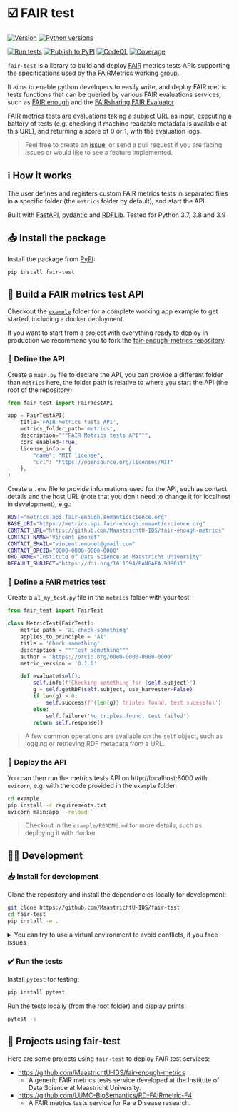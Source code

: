 # ☑️ FAIR test

[![Version](https://img.shields.io/pypi/v/fair-test)](https://pypi.org/project/fair-test) [![Python versions](https://img.shields.io/pypi/pyversions/fair-test)](https://pypi.org/project/fair-test)

[![Run tests](https://github.com/MaastrichtU-IDS/fair-test/actions/workflows/run-tests.yml/badge.svg)](https://github.com/MaastrichtU-IDS/fair-test/actions/workflows/run-tests.yml) [![Publish to PyPI](https://github.com/MaastrichtU-IDS/fair-test/actions/workflows/publish-package.yml/badge.svg)](https://github.com/MaastrichtU-IDS/fair-test/actions/workflows/publish-package.yml) [![CodeQL](https://github.com/MaastrichtU-IDS/fair-test/actions/workflows/codeql-analysis.yml/badge.svg)](https://github.com/MaastrichtU-IDS/fair-test/actions/workflows/codeql-analysis.yml) [![Coverage](https://sonarcloud.io/api/project_badges/measure?project=MaastrichtU-IDS_fair-test&metric=coverage)](https://sonarcloud.io/dashboard?id=MaastrichtU-IDS_fair-test)

`fair-test` is a library to build and deploy [FAIR](https://www.go-fair.org/fair-principles/) metrics tests APIs supporting the specifications used by the [FAIRMetrics working group](https://github.com/FAIRMetrics/Metrics). 

It aims to enable python developers to easily write, and deploy FAIR metric tests functions that can be queried by various FAIR evaluations services, such as [FAIR enough](https://fair-enough.semanticscience.org/) and the [FAIRsharing FAIR Evaluator](https://fairsharing.github.io/FAIR-Evaluator-FrontEnd/)

FAIR metrics tests are evaluations taking a subject URL as input, executing a battery of tests (e.g. checking if machine readable metadata is available at this URL), and returning a score of 0 or 1, with the evaluation logs.

> Feel free to create an [issue](/issues), or send a pull request if you are facing issues or would like to see a feature implemented.

## ℹ️ How it works

The user defines and registers custom FAIR metrics tests in separated files in a specific folder (the `metrics` folder by default), and start the API.

Built with [FastAPI](https://fastapi.tiangolo.com/), [pydantic](https://pydantic-docs.helpmanual.io/) and [RDFLib](https://github.com/RDFLib/rdflib). Tested for Python 3.7, 3.8 and 3.9

## 📥 Install the package

Install the package from [PyPI](https://pypi.org/project/fair-test/):

```bash
pip install fair-test
```

## 🐍 Build a FAIR metrics test API

Checkout the [`example`](https://github.com/MaastrichtU-IDS/fair-test/tree/main/example) folder for a complete working app example to get started, including a docker deployment.

If you want to start from a project with everything ready to deploy in production we recommend you to fork the [fair-enough-metrics repository](https://github.com/MaastrichtU-IDS/fair-enough-metrics).

### 📝 Define the API

Create a `main.py` file to declare the API, you can provide a different folder than `metrics` here, the folder path is relative to where you start the API (the root of the repository):

```python
from fair_test import FairTestAPI

app = FairTestAPI(
    title='FAIR Metrics tests API',
    metrics_folder_path='metrics',
    description="""FAIR Metrics tests API""",
    cors_enabled=True,
    license_info = {
        "name": "MIT license",
        "url": "https://opensource.org/licenses/MIT"
    },
)
```

Create a `.env` file to provide informations used for the API, such as contact details and the host URL (note that you don't need to change it for localhost in development), e.g.:

```bash
HOST="metrics.api.fair-enough.semanticscience.org"
BASE_URI="https://metrics.api.fair-enough.semanticscience.org"
CONTACT_URL="https://github.com/MaastrichtU-IDS/fair-enough-metrics"
CONTACT_NAME="Vincent Emonet"
CONTACT_EMAIL="vincent.emonet@gmail.com"
CONTACT_ORCID="0000-0000-0000-0000"
ORG_NAME="Institute of Data Science at Maastricht University"
DEFAULT_SUBJECT="https://doi.org/10.1594/PANGAEA.908011"
```

### 🎯 Define a FAIR metrics test

Create a `a1_my_test.py` file in the `metrics` folder with your test:

````python
from fair_test import FairTest

class MetricTest(FairTest):
    metric_path = 'a1-check-something'
    applies_to_principle = 'A1'
    title = 'Check something'
    description = """Test something"""
    author = 'https://orcid.org/0000-0000-0000-0000'
    metric_version = '0.1.0'

    def evaluate(self):
        self.info(f'Checking something for {self.subject}')
        g = self.getRDF(self.subject, use_harvester=False)
        if len(g) > 0:
            self.success(f'{len(g)} triples found, test sucessful')
        else:
            self.failure('No triples found, test failed')
        return self.response()
````

> A few common operations are available on the `self` object, such as logging or retrieving RDF metadata from a URL. 

### 🦄 Deploy the API

You can then run the metrics tests API on http://localhost:8000 with `uvicorn`, e.g. with the code provided in the `example` folder:

```bash
cd example
pip install -r requirements.txt
uvicorn main:app --reload
```

> Checkout in the `example/README.md` for more details, such as deploying it with docker.

## 🧑‍💻 Development

### 📥 Install for development

Clone the repository and install the dependencies locally for development:

```bash
git clone https://github.com/MaastrichtU-IDS/fair-test
cd fair-test
pip install -e .
```

<details><summary>You can try to use a virtual environment to avoid conflicts, if you face issues</summary>

```bash
# Create the virtual environment folder in your workspace
python3 -m venv .venv
# Activate it using a script in the created folder
source .venv/bin/activate
```
</details>

### ✔️ Run the tests

Install `pytest` for testing:

```bash
pip install pytest
```

Run the tests locally (from the root folder) and display prints:

```bash
pytest -s
```

## 📂 Projects using fair-test

Here are some projects using `fair-test` to deploy FAIR test services:

* https://github.com/MaastrichtU-IDS/fair-enough-metrics
  * A generic  FAIR metrics tests service developed at the Institute of Data Science at Maastricht University.
* https://github.com/LUMC-BioSemantics/RD-FAIRmetric-F4
  * A FAIR metrics tests service for Rare Disease research.
